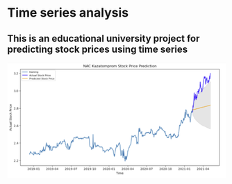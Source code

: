 # Time series analysis
## This is an educational university project for predicting stock prices using time series
![Screenshot](screenshot.png)
